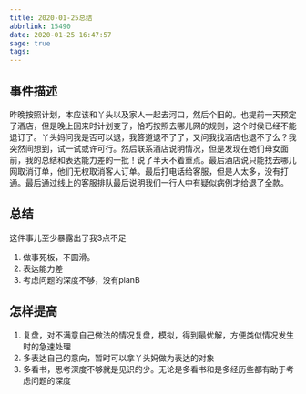 ```yaml
---
title: 2020-01-25总结
abbrlink: 15490
date: 2020-01-25 16:47:57
sage: true
tags:
---
```


## 事件描述

昨晚按照计划，本应该和丫头以及家人一起去河口，然后个旧的。也提前一天预定了酒店，但是晚上回来时计划变了，恰巧按照去哪儿网的规则，这个时侯已经不能退订了。丫头妈问我是否可以退，我答道退不了了，又问我找酒店也退不了么？我突然间想到，试一试或许可行。然后联系酒店说明情况，但是发现在她们母女面前，我的总结和表达能力差的一批！说了半天不着重点。最后酒店说只能找去哪儿网取消订单，他们无权取消客人订单。最后打电话给客服，但是人太多，没有打通。最后通过线上的客服排队最后说明我们一行人中有疑似病例才给退了全款。

<!-- more -->

## 总结

这件事儿至少暴露出了我3点不足

1. 做事死板，不圆滑。
2. 表达能力差
3. 考虑问题的深度不够，没有planB

## 怎样提高

1. 复盘，对不满意自己做法的情况复盘，模拟，得到最优解，方便类似情况发生时的急速处理
2. 多表达自己的意向，暂时可以拿丫头妈做为表达的对象
3. 多看书，思考深度不够就是见识的少。无论是多看书和是多经历些都有助于考虑问题的深度